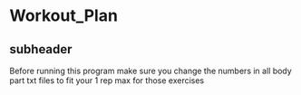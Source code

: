 # Workout_Plan



## subheader

Before running this program make sure you change the numbers in all body part 
txt files to fit your 1 rep max for those exercises
